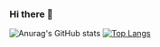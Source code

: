 ### Hi there 👋

<!--
**ducky32/ducky32** is a ✨ _special_ ✨ repository because its `README.md` (this file) appears on your GitHub profile.

Here are some ideas to get you started:

- 🌱 I’m currently learning C...
- ⚡ Fun fact: programming is easy...
--> 
![Anurag's GitHub stats](https://github-readme-stats.vercel.app/api?username=ducky32&show_icons=true&theme=radical)
[![Top Langs](https://github-readme-stats.vercel.app/api/top-langs/?username=ducky32&layout=compact)](https://github.com/anuraghazra/github-readme-stats)
